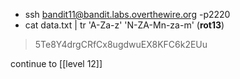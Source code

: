 - ssh bandit11@bandit.labs.overthewire.org -p2220
- cat data.txt | tr 'A-Za-z' 'N-ZA-Mn-za-m' (**rot13**)
> 5Te8Y4drgCRfCx8ugdwuEX8KFC6k2EUu

continue to [[level 12]]
